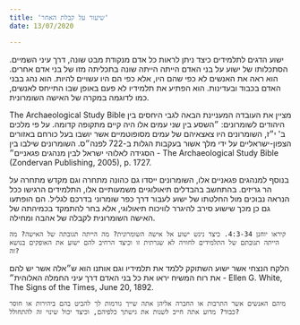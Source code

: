 ```yaml
---
title: 'שיעור על קבלת האחר'
date: 13/07/2020

---
```


ישוע הדגים לתלמידים כיצד ניתן לראות כל אדם מנקודת מבט שונה, דרך עיני השמיים. הסתכלותו של ישוע על בני האדם הייתה הייתה שונה בתכליתה מזו של בני אדם אחרים. הוא ראה את האנשים לא כפי שהם היו, אלא כפי הם היו עשויים להיות. הוא נהג בבני האדם בכבוד ובעדינות. הוא הפתיע את תלמידיו לא פעם באופן שבו התייחס לאנשים, כמו לדוגמה במקרה של האישה השומרונית.

The Archaeological Study Bible מציין את העובדה המעניינת הבאה לגבי היחסים בין היהודים לשומרונים: ״השסע בין שני עמים אלו היה קיים מתקופה קדומה. על פי מלכים ב' י״ז, השומרונים היו צאצאיהם של עמים מסופוטמיים אשר יושבו בעל כורחם באזורים הצפון-ישראליים על ידי מלך אשור בעקבות הגלות ב-722 לפנה״ס. השומרונים שילבו בין הסגידה לאלוהי ישראל לבין מנהגים פגאניים״ - The Archaeological Study Bible (Zondervan Publishing, 2005), p. 1727.

בנוסף למנהגים פגאניים אלו, השומרונים ייסדו גם כהונה מתחרה וגם מקדש מתחרה על הר גריזים. בהתחשב בהבדלים תיאולוגיים משמעותיים אלו, התלמידים הרגישו ככל הנראה נבוכים מול החלטתו של ישוע לעבור דרך כפר שומרוני בדרכם לגליל. הם הופתעו גם כן מכך שישוע סירב להיגרר לוויכוח תיאולוגי, אלא בחר להתמקד בכמיהתה של האישה השומרונית לקבלה של אהבה ומחילה.

`קיראו יוחנן 4:3-34. כיצד ניגש ישוע אל אישה השומרונית? מה הייתה תגובתה של האישה? מה הייתה תגובתם של התלמידים לחוויה לא שגרתית זו וכיצד הרחיב להם ישוע את האופקים בנושא זה?`

הלקח הנצחי אשר ישוע השתוקק ללמד את תלמידיו וגם אותנו הוא ש״אלה אשר יש להם את רוח המשיח יראו את כל בני האדם דרך עיני החמלה האלוהית״ - Ellen G. White, The Signs of the Times, June 20, 1892.

`מיהם האנשים אשר התרבות או החברה אליהן אתה שייך גורמות לך להביט בהם ביהירות או חוסר כבוד? מדוע אתה חייב לשנות את גישתך כלפיהם, וכיצד יכול שינוי זה להתחולל?`